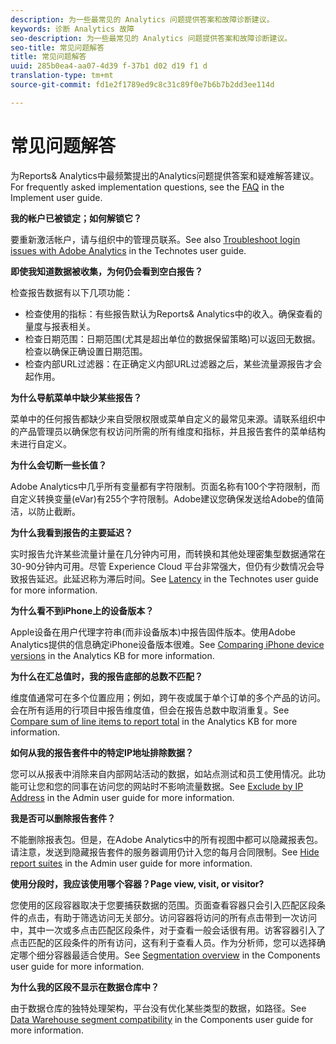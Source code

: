 ```yaml
---
description: 为一些最常见的 Analytics 问题提供答案和故障诊断建议。
keywords: 诊断 Analytics 故障
seo-description: 为一些最常见的 Analytics 问题提供答案和故障诊断建议。
seo-title: 常见问题解答
title: 常见问题解答
uuid: 285b0ea4-aa07-4d39 f-37b1 d02 d19 f1 d
translation-type: tm+mt
source-git-commit: fd1e2f1789ed9c8c31c89f0e7b6b7b2dd3ee114d

---
```



# 常见问题解答

为Reports&amp; Analytics中最频繁提出的Analytics问题提供答案和疑难解答建议。For frequently asked implementation questions, see the [FAQ](../../implement/faq.md) in the Implement user guide.

**我的帐户已被锁定；如何解锁它？**

要重新激活帐户，请与组织中的管理员联系。See also [Troubleshoot login issues with Adobe Analytics](../../technotes/troubleshoot-login.md) in the Technotes user guide.

**即使我知道数据被收集，为何仍会看到空白报告？**

检查报告数据有以下几项功能：

* 检查使用的指标：有些报告默认为Reports&amp; Analytics中的收入。确保查看的量度与报表相关。
* 检查日期范围：日期范围(尤其是超出单位的数据保留策略)可以返回无数据。检查以确保正确设置日期范围。
* 检查内部URL过滤器：在正确定义内部URL过滤器之后，某些流量源报告才会起作用。

**为什么导航菜单中缺少某些报告？**

菜单中的任何报告都缺少来自受限权限或菜单自定义的最常见来源。请联系组织中的产品管理员以确保您有权访问所需的所有维度和指标，并且报告套件的菜单结构未进行自定义。

**为什么会切断一些长值？**

Adobe Analytics中几乎所有变量都有字符限制。页面名称有100个字符限制，而自定义转换变量(eVar)有255个字符限制。Adobe建议您确保发送给Adobe的值简洁，以防止截断。

**为什么我看到报告的主要延迟？**

实时报告允许某些流量计量在几分钟内可用，而转换和其他处理密集型数据通常在30-90分钟内可用。尽管 Experience Cloud 平台非常强大，但仍有少数情况会导致报告延迟。此延迟称为滞后时间。See [Latency](../../technotes/latency.md) in the Technotes user guide for more information.

**为什么看不到iPhone上的设备版本？**

Apple设备在用户代理字符串(而非设备版本)中报告固件版本。使用Adobe Analytics提供的信息确定iPhone设备版本很难。See [Comparing iPhone device versions](https://helpx.adobe.com/analytics/kb/comparing-iphone-device-versions.html) in the Analytics KB for more information.

**为什么在汇总值时，我的报告底部的总数不匹配？**

维度值通常可在多个位置应用；例如，跨午夜或属于单个订单的多个产品的访问。会在所有适用的行项目中报告维度值，但会在报告总数中取消重复。See [Compare sum of line items to report total](https://helpx.adobe.com/analytics/kb/sum-line-items-different-from-total.html) in the Analytics KB for more information.

**如何从我的报告套件中的特定IP地址排除数据？**

您可以从报表中消除来自内部网站活动的数据，如站点测试和员工使用情况。此功能可让您和您的同事在访问您的网站时不影响流量数据。See [Exclude by IP Address](../../admin/admin/exclude-ip.md) in the Admin user guide for more information.

**我是否可以删除报告套件？**

不能删除报表包。但是，在Adobe Analytics中的所有视图中都可以隐藏报表包。请注意，发送到隐藏报告套件的服务器调用仍计入您的每月合同限制。See [Hide report suites](../../admin/company/c-hide-report-suites.md) in the Admin user guide for more information.

**使用分段时，我应该使用哪个容器？Page view, visit, or visitor?**

您使用的区段容器取决于您要捕获数据的范围。页面查看容器只会引入匹配区段条件的点击，有助于筛选访问无关部分。访问容器将访问的所有点击带到一次访问中，其中一次或多点击匹配区段条件，对于查看一般会话很有用。访客容器引入了点击匹配的区段条件的所有访问，这有利于查看人员。作为分析师，您可以选择确定哪个细分容器最适合使用。See [Segmentation overview](../../components/c-segmentation/seg-overview.md) in the Components user guide for more information.

**为什么我的区段不显示在数据仓库中？**

由于数据仓库的独特处理架构，平台没有优化某些类型的数据，如路径。See [Data Warehouse segment compatibility](../../components/c-segmentation/seg-reference/seg-compatibility.md) in the Components user guide for more information.
